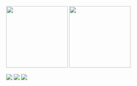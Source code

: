 <span>
<img src="https://github-readme-stats-7qz4son8u-javierganan99s-projects.vercel.app/api?username=javierganan99&count_private=true" height="165">
<img src="https://github-readme-stats-7qz4son8u-javierganan99s-projects.vercel.app/api/top-langs/?username=javierganan99&count_private=true" height="165">
</span>

<a href="https://javierganan.com"><img src="https://img.shields.io/badge/ABOUT-444444?style=for-the-badge&logo=About.me&logoColor=white"></a>
<a href="https://www.linkedin.com/in/francisco-javier-ganan-onieva"><img src="https://img.shields.io/badge/LINKEDIN-0077B5?style=for-the-badge&logo=linkedin&logoColor=white"></a>
<a href="https://scholar.google.com/citations?user=wAtZdOwAAAAJ&hl=en"><img src="https://img.shields.io/badge/SCHOLAR-4285F4?style=for-the-badge&logo=google-scholar&logoColor=white"></a>
